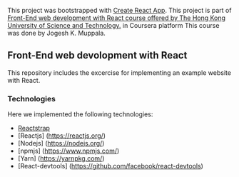 This project was bootstrapped with [Create React App](https://github.com/facebook/create-react-app).
This project is part of [Front-End web development with React course offered by The Hong Kong University of Science and Technology.](https://www.coursera.org/learn/front-end-react/) in Coursera platform
This course was done by Jogesh K. Muppala.

## Front-End web devolopment with React

This repository includes the excercise for implementing an example website with React.

### Technologies

Here we implemented the following technologies:

- [Reactstrap](https://reactstrap.github.io/)
- [Reactjs] (https://reactjs.org/)
- [Nodejs] (https://nodejs.org/)
- [npmjs] (https://www.npmjs.com/)
- [Yarn] (https://yarnpkg.com/)
- [React-devtools] (https://github.com/facebook/react-devtools)